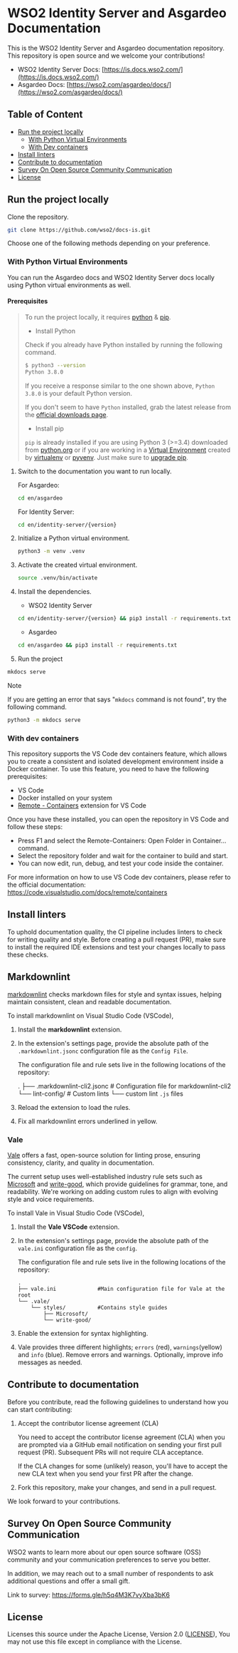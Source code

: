 # WSO2 Identity Server and Asgardeo Documentation


This is the WSO2 Identity Server and Asgardeo documentation repository. This repository is open source and we welcome your contributions!

- WSO2 Identity Server Docs: [https://is.docs.wso2.com/](https://is.docs.wso2.com/)
- Asgardeo Docs: [https://wso2.com/asgardeo/docs/](https://wso2.com/asgardeo/docs/)

## Table of Content

* [Run the project locally](#run-the-project-locally)
  + [With Python Virtual Environments](#with-python-virtual-environments)
  + [With Dev containers](#with-dev-containers)
* [Install linters](#install-linters)
* [Contribute to documentation](#contribute-to-documentation)
* [Survey On Open Source Community Communication](#survey-on-open-source-community-communication)
* [License](#license)

## Run the project locally

Clone the repository.

```bash
git clone https://github.com/wso2/docs-is.git
```

Choose one of the following methods depending on your preference.

<!-- vale off -->
### With Python Virtual Environments
<!-- vale on -->

You can run the Asgardeo docs and WSO2 Identity Server docs locally using Python virtual environments as well.

#### Prerequisites
> 
> To run the project locally, it requires [python](https://www.python.org/downloads/) & [pip](https://pypi.org/project/pip/).
> 
> - Install Python
> 
> Check if you already have Python installed by running the following command.
> 
> ```bash
> $ python3 --version
> Python 3.8.0
> ```
>     
> If you receive a response similar to the one shown above, `Python 3.8.0` is your default Python version. <!-- vale disable -->
> 
> If you don't seem to have `Python` installed, grab the latest release from the [official downloads page](https://www.python.org/downloads/).
> 
> - Install pip
> 
> `pip` is already installed if you are using Python 3 (>=3.4) downloaded from [python.org][python-org] or if you are working in a [Virtual Environment][virtual-env-guide] created by 
> [virtualenv][virtualenv] or [pyvenv][pyenv]. Just make sure to [upgrade pip][pip-upgrade-guide].
> 
> [python-org]: https://www.python.org
> [virtual-env-guide]: https://packaging.python.org/tutorials/installing-packages/#creating-and-using-virtual-environments
> [virtualenv]: https://packaging.python.org/key_projects/#virtualenv
> [pyenv]: https://packaging.python.org/key_projects/#venv
> [pip-upgrade-guide]: https://pip.pypa.io/en/stable/installation/#upgrading-pip

1. Switch to the documentation you want to run locally.

   For Asgardeo:

   ```bash
   cd en/asgardeo
   ```

   For Identity Server:

   ```bash
   cd en/identity-server/{version} 
   ```
   
3. Initialize a Python virtual environment.

   ```bash
   python3 -m venv .venv
   ```
   
4. Activate the created virtual environment.

   ```bash
   source .venv/bin/activate
   ```

5. Install the dependencies.

   - WSO2 Identity Server

    ```bash
    cd en/identity-server/{version} && pip3 install -r requirements.txt
    ```

   - Asgardeo

    ```bash
    cd en/asgardeo && pip3 install -r requirements.txt
    ```

6. Run the project

```bash
mkdocs serve
```

> [!NOTE]
> If you are getting an error that says "`mkdocs` command is not found", try the following command.
> 
> ```bash
> python3 -m mkdocs serve
> ```

### With dev containers

This repository supports the VS Code dev containers feature, which allows you to create a consistent and isolated development environment inside a Docker container. To use this feature, you need to have the following prerequisites:

- VS Code
- Docker installed on your system
- [Remote - Containers](https://marketplace.visualstudio.com/items?itemName=ms-vscode-remote.remote-containers) extension for VS Code

Once you have these installed, you can open the repository in VS Code and follow these steps:

- Press F1 and select the Remote-Containers: Open Folder in Container... command.
- Select the repository folder and wait for the container to build and start.
- You can now edit, run, debug, and test your code inside the container.

For more information on how to use VS Code dev containers, please refer to the official documentation: https://code.visualstudio.com/docs/remote/containers

## Install linters

To uphold documentation quality, the CI pipeline includes linters to check for writing quality and style. Before creating a pull request (PR), make sure to install the required IDE extensions and test your changes locally to pass these checks.

## Markdownlint

[markdownlint](https://github.com/DavidAnson/markdownlint) checks markdown files for style and syntax issues, helping maintain consistent, clean and readable documentation.

To install markdownlint on Visual Studio Code (VSCode),

1. Install the **markdownlint** extension.

2. In the extension's settings page, provide the absolute path of the `.markdownlint.jsonc` configuration file as the `Config File`.

   The configuration file and rule sets live in the following locations of the repository:

   .
   ├── .markdownlint-cli2.jsonc     # Configuration file for markdownlint-cli2
   └── lint-config/                 # Custom lints
       └── custom lint `.js` files

3. Reload the extension to load the rules.
4. Fix all markdownlint errors underlined in yellow.

### Vale

[Vale](https://github.com/errata-ai/vale) offers a fast, open-source solution for linting prose, ensuring consistency, clarity, and quality in documentation.

The current setup uses well-established industry rule sets such as [Microsoft](https://github.com/errata-ai/Microsoft) and [write-good](https://github.com/errata-ai/write-good), which provide guidelines for grammar, tone, and readability. We're working on adding custom rules to align with evolving style and voice requirements.

To install Vale in Visual Studio Code (VSCode),

1. Install the **Vale VSCode** extension.

2. In the extension's settings page, provide the absolute path of the `vale.ini` configuration file as the `config`.

   The configuration file and rule sets live in the following locations of the repository:

   ```text
   .
   ├── vale.ini             #Main configuration file for Vale at the root
   └── .vale/
       └── styles/          #Contains style guides
           ├── Microsoft/
           └── write-good/

   ```

3. Enable the extension for syntax highlighting.

4. Vale provides three different highlights; `errors` (red), `warnings`(yellow) and `info` (blue). Remove errors and warnings. Optionally, improve info messages as needed.

## Contribute to documentation

Before you contribute, read the following guidelines to understand how you can start contributing:

1. Accept the contributor license agreement (CLA)

    You need to accept the contributor license agreement (CLA) when you are prompted via a GitHub email notification on sending your first pull request (PR). Subsequent PRs will not require CLA acceptance.

    If the CLA changes for some (unlikely) reason, you'll have to accept the new CLA text when you send your first PR after the change.

2. Fork this repository, make your changes, and send in a pull request.

We look forward to your contributions.

## Survey On Open Source Community Communication

WSO2 wants to learn more about our open source software (OSS) community and your communication preferences to serve you better.

In addition, we may reach out to a small number of respondents to ask additional questions and offer a small gift.

Link to survey: https://forms.gle/h5q4M3K7vyXba3bK6

## License

Licenses this source under the Apache License, Version 2.0 ([LICENSE](LICENSE)), You may not use this file except in compliance with the License.
